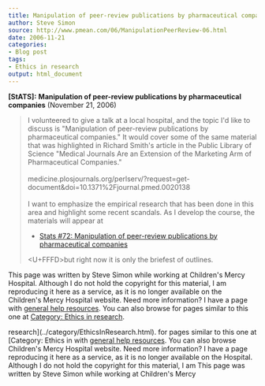 ```yaml
---
title: Manipulation of peer-review publications by pharmaceutical companies
author: Steve Simon
source: http://www.pmean.com/06/ManipulationPeerReview-06.html
date: 2006-11-21
categories:
- Blog post
tags:
- Ethics in research
output: html_document
---
```

**[StATS]:** **Manipulation of peer-review
publications by pharmaceutical companies** (November 21, 2006)

> I volunteered to give a talk at a local hospital, and the topic I\'d
> like to discuss is \"Manipulation of peer-review publications by
> pharmaceutical companies.\" It would cover some of the same material
> that was highlighted in Richard Smith\'s article in the Public Library
> of Science \"Medical Journals Are an Extension of the Marketing Arm of
> Pharmaceutical Companies.\"\
> \
> medicine.plosjournals.org/perlserv/?request=get-document&doi=10.1371%2Fjournal.pmed.0020138\
> \
> I want to emphasize the empirical research that has been done in this
> area and highlight some recent scandals. As I develop the course, the
> materials will appear at
>
> -   [Stats \#72: Manipulation of peer-review publications by
>     pharmaceutical companies](../training/hand72.asp)
>
> <U+FFFD>but right now it is only the briefest of outlines.

This page was written by Steve Simon while working at Children\'s Mercy
Hospital. Although I do not hold the copyright for this material, I am
reproducing it here as a service, as it is no longer available on the
Children\'s Mercy Hospital website. Need more information? I have a page
with [general help resources](../GeneralHelp.html). You can also browse
for pages similar to this one at [Category: Ethics in
research](../category/EthicsInResearch.html).
<!---More--->
research](../category/EthicsInResearch.html).
for pages similar to this one at [Category: Ethics in
with [general help resources](../GeneralHelp.html). You can also browse
Children\'s Mercy Hospital website. Need more information? I have a page
reproducing it here as a service, as it is no longer available on the
Hospital. Although I do not hold the copyright for this material, I am
This page was written by Steve Simon while working at Children\'s Mercy

<!---Do not use
**[StATS]:** **Manipulation of peer-review
This page was written by Steve Simon while working at Children\'s Mercy
Hospital. Although I do not hold the copyright for this material, I am
reproducing it here as a service, as it is no longer available on the
Children\'s Mercy Hospital website. Need more information? I have a page
with [general help resources](../GeneralHelp.html). You can also browse
for pages similar to this one at [Category: Ethics in
research](../category/EthicsInResearch.html).
--->

